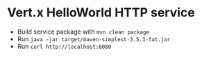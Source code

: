 
# Vert.x HelloWorld HTTP service

- Build service package with `` mvn clean package ``
- Run `` java -jar target/maven-simplest-3.5.3-fat.jar ``
- Run `` curl http://localhost:8080 ``

